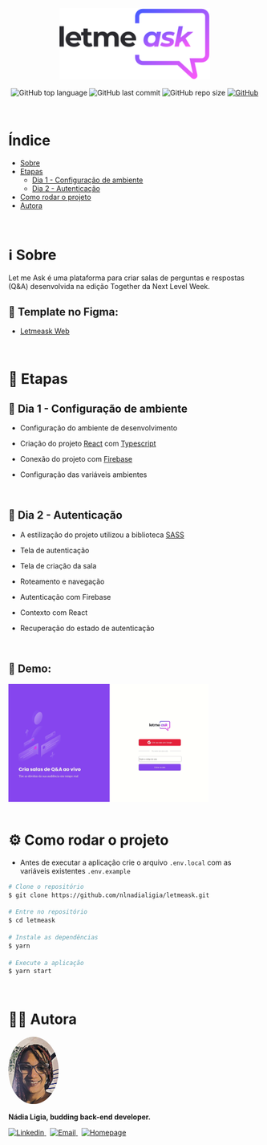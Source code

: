 <p align="center">
  <img src=".github/logo.svg" width=300 alt="Letmeask" />
</p>

<p align="center">
  <img alt="GitHub top language" src="https://img.shields.io/github/languages/top/nlnadialigia/letmeask?color=835afd&style=plastic">

  <img alt="GitHub last commit" src="https://img.shields.io/github/last-commit/nlnadialigia/letmeask?color=835afd&style=plastic">

  <img alt="GitHub repo size" src="https://img.shields.io/github/repo-size/nlnadialigia/letmeask?color=835afd&style=plastic">
  
  <a href="./LICENSE.md">
  <img alt="GitHub" src="https://img.shields.io/github/license/nlnadialigia/letmeask?color=835afd&style=plastic">
  </a>
</p>

<br>

# Índice

- [Sobre](#-ℹ️-sobre)
- [Etapas](#-📁-etapas)
  - [Dia 1 - Configuração de ambiente](#-📌-Dia-1-Configuração-de-ambiente)
  - [Dia 2 - Autenticação](#-📌-Dia-2-Autenticação)
- [Como rodar o projeto](#-⚙️-Como-rodar-o-projeto)
- [Autora](#-👩‍💼-autora)

<br>

# ℹ️ Sobre

Let me Ask é uma plataforma para criar salas de perguntas e respostas (Q&A) desenvolvida na edição Together da Next Level Week.

## 📌 Template no Figma:
- [Letmeask Web](https://www.figma.com/file/KGnYqR4VcjGOXeBYcPDwXq/Letmeask)

<br>

# 📁 Etapas

## 📌 Dia 1 - Configuração de ambiente

- Configuração do ambiente de desenvolvimento

- Criação do projeto [React](https://pt-br.reactjs.org/) com [Typescript](https://www.typescriptlang.org/)

- Conexão do projeto com [Firebase](https://firebase.google.com/)

- Configuração das variáveis ambientes

<br>

## 📌 Dia 2 - Autenticação

- A estilização do projeto utilizou a biblioteca [SASS](https://sass-lang.com/)

- Tela de autenticação

- Tela de criação da sala

- Roteamento e navegação

- Autenticação com Firebase

- Contexto com React

- Recuperação do estado de autenticação

<br>

## 📌 Demo:
<img src=".github/letmeask-1.gif" width=400 alt="Letmeask Demonstration" />

<br>


<!-- ## 📌 Dia 3 -->


<!-- ## 📌 Dia 4 -->

<br>


# ⚙️ Como rodar o projeto

- Antes de executar a aplicação crie o arquivo `.env.local` com as variáveis existentes `.env.example`

```bash
# Clone o repositório
$ git clone https://github.com/nlnadialigia/letmeask.git

# Entre no repositório
$ cd letmeask

# Instale as dependências
$ yarn

# Execute a aplicação
$ yarn start
```
<br>

# 👩‍💼 Autora
<img src=".github/picture.png" width="100px;" alt="Picture"/>
<p><b>Nádia Ligia, budding back-end developer.</b></p>
<a href="https://www.linkedin.com/in/nlnadialigia/">
  <img alt="Linkedin" src="https://img.shields.io/badge/-Linkedin -835afd?style=flat&logo=Linkedin&logoColor=white&link=https://www.linkedin.com/in/nlnadialigia/" />
</a>&nbsp;
<a href="mailto:nlnadialigia@gmail.com">
  <img alt="Email" src="https://img.shields.io/badge/-Email-835afd?style=flat&logo=Gmail&logoColor=white&link=mailto:nlnadialigia@gmail.com" />
</a>&nbsp;
<a href="https://www.nlnadialigia.com">
  <img alt="Homepage" src="https://img.shields.io/badge/-Homepage-835afd" />
</a>